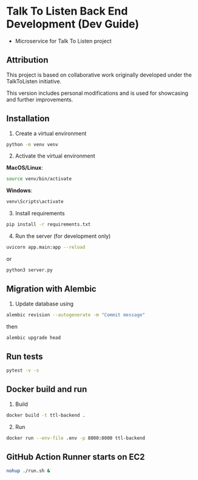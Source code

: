 # Talk To Listen Back End Development (Dev Guide)

- Microservice for Talk To Listen project

## Attribution

This project is based on collaborative work originally developed under the TalkToListen initiative.

This version includes personal modifications and is used for showcasing and further improvements.

## Installation

1. Create a virtual environment

```bash
python -m venv venv
```

2. Activate the virtual environment

**MacOS/Linux**:

```bash
source venv/bin/activate
```

**Windows**:

```bash
venv\Scripts\activate
```

3. Install requirements

```bash
pip install -r requirements.txt
```

4. Run the server (for development only)

```bash
uvicorn app.main:app --reload
```

or

```bash
python3 server.py
```

## Migration with Alembic

1. Update database using

```bash
alembic revision --autogenerate -m "Commit message"
```

then

```bash
alembic upgrade head
```

## Run tests

```bash
pytest -v -s
```

## Docker build and run

1. Build

```bash
docker build -t ttl-backend .
```

2. Run

```bash
docker run --env-file .env -p 8000:8000 ttl-backend
```

## GitHub Action Runner starts on EC2

```bash
nohup ./run.sh &
```
